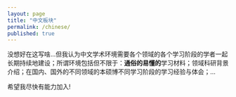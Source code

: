 ```yaml
---
layout: page
title: "中文板块"
permalink: /chinese/
published: true
---
```




没想好在这写啥...但我认为中文学术环境需要各个领域的各个学习阶段的学者一起长期持续地建设；所谓环境包括但不限于：**通俗的易懂的**学习材料；领域科研背景介绍；在国内、国外的不同领域的本硕博不同学习阶段的学习经验与体会；...

希望我尽快有能力加入!
